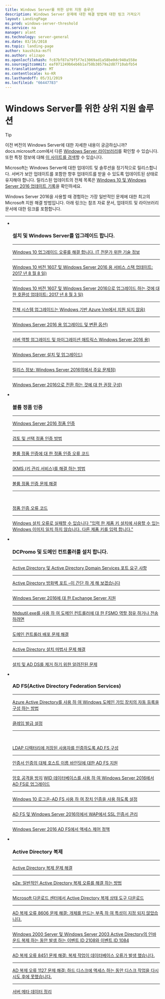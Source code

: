 ```yaml
---
title: Windows Server를 위한 상위 지원 솔루션
description: Windows Server 문제에 대한 해결 방법에 대한 링크 가져오기
layout: LandingPage
ms.prod: windows-server-threshold
ms.service: na
manager: alant
ms.technology: server-general
ms.date: 03/16/2018
ms.topic: landing-page
author: kaushika-msft
ms.author: elizapo
ms.openlocfilehash: fc87bf87a79f5f7e13069ad1a58be0dc940a558e
ms.sourcegitcommit: eaf071249b6eb6b1a758b38579a2d87710abfb54
ms.translationtype: MT
ms.contentlocale: ko-KR
ms.lasthandoff: 05/31/2019
ms.locfileid: "66447783"
---
```

# <a name="top-support-solutions-for-windows-server"></a>Windows Server를 위한 상위 지원 솔루션

>[!TIP]
> 이전 버전의 Windows Server에 대한 자세한 내용이 궁금하십니까? docs.microsoft.com에서 다른 [Windows Server 라이브러리](/previous-versions/windows/)를 확인할 수 있습니다. 또한 특정 정보에 대해 [이 사이트를 검색](https://docs.microsoft.com/search/index?search=Windows+Server&dataSource=previousVersions)할 수 있습니다.

Microsoft는 Windows Server에 대한 업데이트 및 솔루션을 정기적으로 릴리스합니다. 서버가 보안 업데이트를 포함한 향후 업데이트를 받을 수 있도록 업데이트된 상태로 유지해야 합니다. 릴리스된 업데이트의 전체 목록은 [Windows 10 및 Windows Server 2016 업데이트 기록](https://support.microsoft.com/en-us/help/4000825/windows-10-windows-server-2016-update-history)을 확인하세요.

Windows Server 2016을 사용할 때 경험하는 가장 일반적인 문제에 대한 최고의 Microsoft 지원 해결 방법입니다. 아래 링크는 참조 자료 문서, 업데이트 및 라이브러리 문서에 대한 링크를 포함합니다.

<HR />

<ul class="cardsF panelContent">
<li>
        <div class="cardSize">
            <div class="cardPadding">
                <div class="card">
                    <div class="cardImageOuter">
                        <div class="cardImage">
                            <img src="../media/i-troubleshoot.svg" alt="" />
                        </div>
                    </div>
                    <div class="cardText">
                        <h3>설치 및 Windows Server를 업그레이드 합니다.</h3>
<hr> 
                        <a href="\windows\deployment\upgrade\resolve-windows-10-upgrade-errors">Windows 10 업그레이드 오류를 해결 합니다. IT 전문가 위한 기술 정보</a>
<hr> 
                        <p><a href="https://support.microsoft.com/en-US/help/4035631">Windows 10 버전 1607 및 Windows Server 2016 용 서비스 스택 업데이트: 2017 년 8 월 8 일)</a></p>
<hr> 
                        <p><a href="https://support.microsoft.com/en-US/help/4033524">Windows 10 버전 1607 및 Windows Server 2016으로 업그레이드 하는 것에 대 한 호환성 업데이트: 2017 년 8 월 3 일)</a></p>
<hr>
                        <p><a href="https://support.microsoft.com/en-US/help/4014997">전체 시스템 업그레이드는 Windows 기반 Azure Vm에서 지원 되지 않음)</a></p>
<hr>
                        <p><a href="..\get-started\supported-upgrade-paths.md">Windows Server 2016 용 업그레이드 및 변환 옵션)</a></p>
<hr>
                       <p><a href="..\get-started\server-role-upgradeability-table.md">서버 역할 업그레이드 및 마이그레이션 매트릭스 Windows Server 2016 용)</a></p>
<hr>
                       <p><a href="..\get-started\installation-and-upgrade.md">Windows Server 설치 및 업그레이드)</a></p>
<hr>
                       <p><a href="..\get-started\windows-server-2016-ga-release-notes.md">릴리스 정보: Windows Server 2016의에서 주요 문제점)</a></p>
<hr>
                       <p><a href="..\get-started\recommendations-moving-to-server2016.md">Windows Server 2016으로 전환 하는 것에 대 한 권장 구성)</a></p>
                    </div>
                </div>
            </div>
        </div>
    </li>
<li>
 <div class="cardSize">
            <div class="cardPadding">
                <div class="card">
                    <div class="cardImageOuter">
                        <div class="cardImage">
                            <img src="../media/i-troubleshoot.svg" alt="" />
                        </div>
                    </div>
                    <div class="cardText">
                        <h3>볼륨 정품 인증</h3>
<hr> 
                        <a href="../get-started/server-2016-activation.md">Windows Server 2016 정품 인증</a>
<hr>
                        <p><a href="https://technet.microsoft.com/library/jj134256(ws.11).aspx">검토 및 선택 정품 인증 방법</a></p>
<hr>
                        <p><a href="https://technet.microsoft.com/library/dn502528.aspx">볼륨 정품 인증에 대 한 정품 인증 오류 코드</a></p>
<hr>
                        <p><a href="https://technet.microsoft.com/library/ee939272.aspx">(KMS (키 관리 서비스)를 해결 하는 방법</a></p>
<hr>
                        <p><a href="https://technet.microsoft.com/library/ff793439.aspx">볼륨 정품 인증 문제 해결</a></p>
<hr><br/>                        <p><a href="https://technet.microsoft.com/library/ff793399.aspx">정품 인증 오류 코드</a></p>
<hr>
                        <p><a href="https://support.microsoft.com/help/2796988/windows-8-or-windows-server-2012-installation-may-fail-with-error-mess">Windows 설치 오류로 실패할 수 있습니다 &quot;입력 한 제품 키 설치에 사용할 수 있는 Windows 이미지 일치 하지 않습니다. 다른 제품 키를 입력 합니다.&quot;</a></p>
                    </div>
                </div>
            </div>
        </div>
    </li>
<li>
 <div class="cardSize">
            <div class="cardPadding">
                <div class="card">
                    <div class="cardImageOuter">
                        <div class="cardImage">
                            <img src="../media/i-troubleshoot.svg" alt="" />
                        </div>
                    </div>
                    <div class="cardText">
                        <h3>DCPromo 및 도메인 컨트롤러를 설치 합니다.</h3>
<hr> 
                        <a href="https://technet.microsoft.com/library/dd772723(v=ws.10).aspx">Active Directory 및 Active Directory Domain Services 포트 요구 사항</a>
<hr>
                        <p> <a href="http://blogs.msmvps.com/acefekay/2011/11/01/active-directory-firewall-ports-let-s-try-to-make-this-simple/">Active Directory 방화벽 포트 –이 간단 하 게 해 보겠습니다</a></p>
<hr>
                        <p><a href="https://technet.microsoft.com/library/ff728623(v=exchg.150).aspx">Windows Server 2016에 대 한 Exchange Server 지원</a></p>
<hr>
                        <p><a href="https://support.microsoft.com/kb/255504">Ntdsutil.exe를 사용 하 여 도메인 컨트롤러에 대 한 FSMO 역할 점유 하거나 전송 하려면</a></p>
<hr>
                        <p><a href="../identity/ad-ds/deploy/troubleshooting-domain-controller-deployment.md">도메인 컨트롤러 배포 문제 해결</a></p>
<hr>
                        <p><a href="https://msdn.microsoft.com/library/bb727058.aspx">Active Directory 설치 마법사 문제 해결</a></p>
<hr>
                        <p><a href="https://technet.microsoft.com/library/cc754463(v=ws.10).aspx">설치 및 AD DS를 제거 하기 위한 알려진된 문제</a></p>
                      </div>
                 </div>
            </div>
        </div>
    </li>
<li>
 <div class="cardSize">
            <div class="cardPadding">
                <div class="card">
                    <div class="cardImageOuter">
                        <div class="cardImage">
                            <img src="../media/i-troubleshoot.svg" alt="" />
                        </div>
                    </div>
                    <div class="cardText">
                        <h3>AD FS(Active Directory Federation Services)</h3>
<hr> 
                        <a href="/azure/active-directory/active-directory-conditional-access-automatic-device-registration-setup">Azure Active Directory를 사용 하 여 Windows 도메인 가입 장치의 자동 등록을 구성 하는 방법</a>
<hr>
                        <p><a href="/azure/active-directory/device-management-hybrid-azuread-joined-devices-setup#step-2-setup-issuance-of-claims">클레임 발급 설정</a></p>
<hr><br/>                        <p><a href="../identity/ad-fs/operations/configure-ad-fs-to-authenticate-users-stored-in-ldap-directories.md">LDAP 디렉터리에 저장된 사용자를 인증하도록 AD FS 구성</a></p>
<hr>
                        <p><a href="../identity/ad-fs/operations/ad-fs-support-for-alternate-hostname-binding-for-certificate-authentication.md">인증서 인증의 대체 호스트 이름 바인딩에 대한 AD FS 지원</a></p>
<hr>
                        <p><a href="https://blogs.technet.microsoft.com/tspring/2017/01/20/federated-to-microsoft-cloud-and-account-lockouts/">암호 공격을 방지</a>
                        <a href="../identity/ad-fs/deployment/upgrading-to-ad-fs-in-windows-server-2016.md">WID 데이터베이스를 사용 하 여 Windows Server 2016에서 AD FS로 업그레이드</a></p>
<hr>
                        <p><a href="../identity/ad-fs/operations/configure-device-based-conditional-access-on-premises.md">Windows 10 로그온-AD FS 사용 하 여 장치 인증을 사용 하도록 설정</a></p>
<hr>
                        <p><a href="../identity/ad-fs/operations/manage-ssl-certificates-ad-fs-wap-2016.md">AD FS 및 Windows Server 2016의에서 WAP에서 SSL 인증서 관리</a></p>
<hr>
                        <p><a href="../identity/ad-fs/operations/access-control-policies-in-ad-fs.md">Windows Server 2016 AD FS에서 액세스 제어 정책</a></p>
                      </div>
                 </div>
            </div>
        </div>
    </li>
<li>
 <div class="cardSize">
            <div class="cardPadding">
                <div class="card">
                    <div class="cardImageOuter">
                        <div class="cardImage">
                            <img src="../media/i-troubleshoot.svg" alt="" />
                        </div>
                    </div>
                    <div class="cardText">
                        <h3>Active Directory 복제</h3>
<hr> 
                         <a href="../identity/ad-ds/manage/troubleshoot/troubleshooting-active-directory-replication-problems.md">Active Directory 복제 문제 해결</a>
<hr>
                         <a href="https://www.microsoft.com/en-in/download/details.aspx?id=30005">e2e: 일반적인 Active Directory 복제 오류를 해결 하는 방법</a>
<hr>
                         <a href="https://support.microsoft.com/kb/3108513">Microsoft 다운로드 센터에서 Active Directory 복제 상태 도구 다운로드</a>
<hr>
                         <a href="https://support.microsoft.com/kb/2028495">AD 복제 오류 8606 문제 해결: 개체를 만드는 부족 하 여 특성이 지정 되지 않았습니다.</a></p>
<hr>
                         <a href="https://support.microsoft.com/kb/837932">Windows 2000 Server 및 Windows Server 2003 Active Directory의 인바운드 복제 하는 동안 발생 하는 이벤트 ID 2108와 이벤트 ID 1084</a>
<hr>
                         <a href="https://support.microsoft.com/kb/2645996">AD 복제 오류 8451 문제 해결: 복제 작업이 데이터베이스 오류가 발생 했습니다.</a>
<hr>
                         <a href="https://support.microsoft.com/kb/2025726">AD 복제 오류 1127 문제 해결: 하드 디스크에 액세스 하는 동안 디스크 작업을 다시 시도 후에 못했습니다.</a>
<hr>
                         <a href="https://technet.microsoft.com/library/cc816907.aspx">서버 메타 데이터 정리</a>
                    </div>
                </div>
            </div>
        </div>
    </li>
</ul>